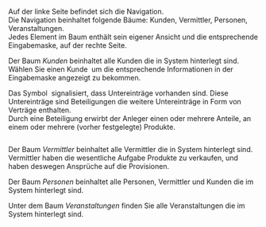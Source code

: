 <!DOCTYPE html>
<html>
<head>
<meta charset="utf-8">
<meta name="viewport" content="width=device-width, initial-scale=1.0">
<title>400_Navigation.md</title>
<link rel="stylesheet" href="https://stackedit.io/res-min/themes/base.css" />
<script type="text/javascript" src="https://cdn.mathjax.org/mathjax/latest/MathJax.js?config=TeX-AMS_HTML"></script>
</head>
<body><div class="container"><p>Auf der linke Seite befindet sich die Navigation. <br>
Die Navigation beinhaltet folgende Bäume: Kunden, Vermittler, Personen, Veranstaltungen. <br>
Jedes Element im Baum enthält sein eigener Ansicht und die entsprechende Eingabemaske, auf der rechte Seite.</p>

<p>Der Baum <em>Kunden</em> beinhaltet alle Kunden die in System hinterlegt sind.  <br>
Wählen Sie einen Kunde <img src="http://xpecto.github.io/docs/img/img_1443182769144.png" alt="" title=""> um die entsprechende Informationen in der Eingabemaske angezeigt zu bekommen.</p>

<p>Das Symbol <img src="http://xpecto.github.io/docs/img/img_1443183010492.png" alt="" title=""> signalisiert, dass Untereinträge vorhanden sind. Diese Untereinträge sind Beteiligungen die weitere Untereinträge in Form von Verträge enthalten.  <br>
Durch eine Beteiligung erwirbt der Anleger einen oder mehrere Anteile, an einem oder mehrere (vorher festgelegte) Produkte.</p>

<p><img src="http://xpecto.github.io/docs/img/img_1430315934639.png" alt="" title=""></p>

<p>Der Baum <em>Vermittler</em> beinhaltet alle Vermittler die in System hinterlegt sind. Vermittler haben die wesentliche Aufgabe Produkte zu verkaufen, und haben deswegen Ansprüche auf die Provisionen.</p>

<p>Der Baum <em>Personen</em> beinhaltet alle Personen, Vermittler und Kunden die im System hinterlegt sind. </p>

<p>Unter dem Baum <em>Veranstaltungen</em> finden Sie alle Veranstaltungen die im System hinterlegt sind. </p></div></body>
</html>